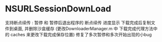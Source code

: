 # NSURLSessionDownLoad

支持断点续传 : 暂停 和 暂停后退出程序的 断点续传
进度显示
下载完成后复制文件到桌面, 并删除沙盒缓存 (更改DownloaderManager.m 中 下载完成代理方法中的 caches 来更改下载完成保存位置)
修复了多次暂停和多次开始出现的小bug
